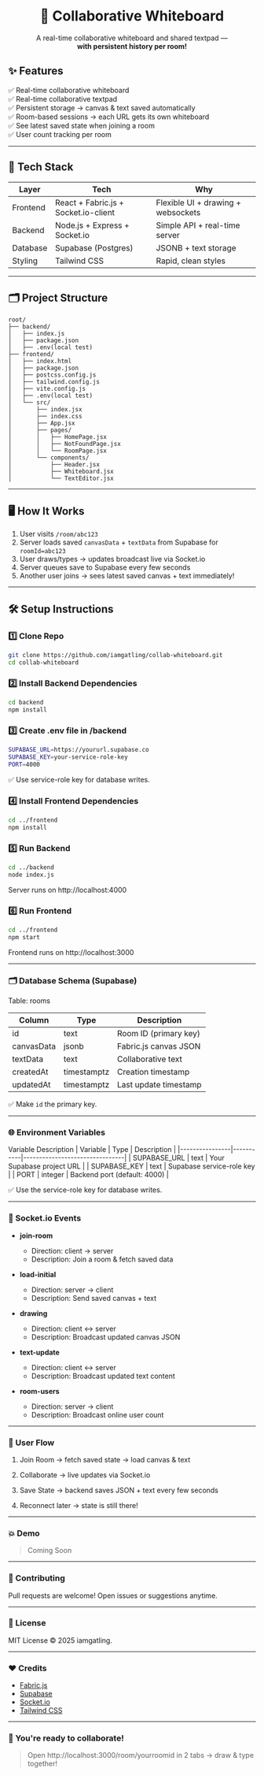<h1 align="center">📝 Collaborative Whiteboard</h1>

<p align="center">
A real-time collaborative whiteboard and shared textpad — <br>
<strong>with persistent history per room!</strong>
</p>

## ✨ Features

✅ Real-time collaborative whiteboard  
✅ Real-time collaborative textpad  
✅ Persistent storage → canvas & text saved automatically  
✅ Room-based sessions → each URL gets its own whiteboard  
✅ See latest saved state when joining a room  
✅ User count tracking per room  

---

## 🚀 Tech Stack

| Layer      | Tech                              | Why                          |
|------------|-----------------------------------|-----------------------------|
| Frontend    | React + Fabric.js + Socket.io-client | Flexible UI + drawing + websockets |
| Backend     | Node.js + Express + Socket.io     | Simple API + real-time server |
| Database    | Supabase (Postgres)               | JSONB + text storage        |
| Styling     | Tailwind CSS                      | Rapid, clean styles         |

---

## 🗂️ Project Structure

```plaintext
root/
├── backend/
│   ├── index.js
│   ├── package.json
│   ├── .env(local test)
├── frontend/
│   ├── index.html
│   ├── package.json
│   ├── postcss.config.js
│   ├── tailwind.config.js
│   ├── vite.config.js
│   ├── .env(local test)
│   └── src/
│       ├── index.jsx
│       ├── index.css
│       ├── App.jsx
│       ├── pages/
│       │   ├── HomePage.jsx
│       │   ├── NotFoundPage.jsx
│       │   └── RoomPage.jsx
│       └── components/
│           ├── Header.jsx
│           ├── Whiteboard.jsx
│           └── TextEditor.jsx
```
---

## 🖥️ How It Works

1. User visits `/room/abc123`
2. Server loads saved `canvasData` + `textData` from Supabase for `roomId=abc123`
3. User draws/types → updates broadcast live via Socket.io
4. Server queues save to Supabase every few seconds
5. Another user joins → sees latest saved canvas + text immediately!

---

## 🛠️ Setup Instructions

### 1️⃣ Clone Repo

```bash
git clone https://github.com/iamgatling/collab-whiteboard.git
cd collab-whiteboard
```
### 2️⃣ Install Backend Dependencies
```bash
cd backend
npm install
```
### 3️⃣ Create .env file in /backend
```bash
SUPABASE_URL=https://yoururl.supabase.co
SUPABASE_KEY=your-service-role-key
PORT=4000
```
✅ Use service-role key for database writes.

### 4️⃣ Install Frontend Dependencies
```bash
cd ../frontend
npm install
```
### 5️⃣ Run Backend
```bash
cd ../backend
node index.js
```
Server runs on http://localhost:4000

### 6️⃣ Run Frontend
```bash
cd ../frontend
npm start
```
Frontend runs on http://localhost:3000


---

### 🗂️ Database Schema (Supabase)

Table: rooms

| Column     | Type       | Description               |
|------------|------------|-------------------------|
| id         | text       | Room ID (primary key)    |
| canvasData | jsonb      | Fabric.js canvas JSON    |
| textData   | text       | Collaborative text       |
| createdAt  | timestamptz| Creation timestamp       |
| updatedAt  | timestamptz| Last update timestamp    |

✅ Make `id` the primary key.

---

### 🌐 Environment Variables

Variable	Description
| Variable       | Type      | Description                    |
|----------------|-----------|--------------------------------|
| SUPABASE_URL   | text      | Your Supabase project URL      |
| SUPABASE_KEY   | text      | Supabase service-role key      |
| PORT           | integer   | Backend port (default: 4000)   |

✅ Use the service-role key for database writes.

---

### 📡 Socket.io Events

- **join-room**
  - Direction: client → server
  - Description: Join a room & fetch saved data

- **load-initial**
  - Direction: server → client
  - Description: Send saved canvas + text

- **drawing**
  - Direction: client ↔ server
  - Description: Broadcast updated canvas JSON

- **text-update**
  - Direction: client ↔ server
  - Description: Broadcast updated text content

- **room-users**
  - Direction: server → client
  - Description: Broadcast online user count



---

### 📝 User Flow

1. Join Room → fetch saved state → load canvas & text


2. Collaborate → live updates via Socket.io


3. Save State → backend saves JSON + text every few seconds


4. Reconnect later → state is still there!




---

### 💥 Demo

> Coming Soon




---

### 🤝 Contributing

Pull requests are welcome! Open issues or suggestions anytime.


---

### 📄 License

MIT License © 2025 iamgatling.


---

### ❤️ Credits

- [Fabric.js](http://fabricjs.com/)
- [Supabase](https://supabase.com/)
- [Socket.io](https://socket.io/)
- [Tailwind CSS](https://tailwindcss.com/)

---

### 🏁 You're ready to collaborate!

> Open http://localhost:3000/room/yourroomid in 2 tabs → draw & type together!
